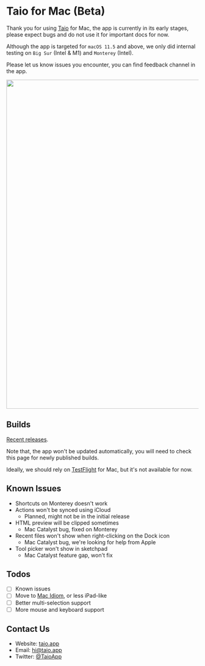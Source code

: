 # Taio for Mac (Beta)

Thank you for using [Taio](https://taio.app/) for Mac, the app is currently in its early stages, please expect bugs and do not use it for important docs for now.

Although the app is targeted for `macOS 11.5` and above, we only did internal testing on `Big Sur` (Intel & M1) and `Monterey` (Intel).

Please let us know issues you encounter, you can find feedback channel in the app.

<img src="https://user-images.githubusercontent.com/6745066/125184172-1d30dc80-e24e-11eb-9095-5b2a12c9f459.png" width="864" />

## Builds

[Recent releases](https://github.com/cyanzhong/Taio-Mac-Beta/releases).

Note that, the app won't be updated automatically, you will need to check this page for newly published builds.

Ideally, we should rely on [TestFlight](https://developer.apple.com/testflight/) for Mac, but it's not available for now.

## Known Issues

- Shortcuts on Monterey doesn't work
- Actions won't be synced using iCloud
  - Planned, might not be in the initial release
- HTML preview will be clipped sometimes
  - Mac Catalyst bug, fixed on Monterey
- Recent files won't show when right-clicking on the Dock icon
  - Mac Catalyst bug, we're looking for help from Apple
- Tool picker won't show in sketchpad
  - Mac Catalyst feature gap, won't fix

## Todos

- [ ] Known issues
- [ ] Move to [Mac Idiom](https://developer.apple.com/documentation/uikit/mac_catalyst/choosing_a_user_interface_idiom_for_your_mac_app), or less iPad-like
- [ ] Better multi-selection support
- [ ] More mouse and keyboard support

## Contact Us

- Website: [taio.app](https://taio.app)
- Email: [hi@taio.app](mailto:hi@taio.app)
- Twitter: [@TaioApp](https://twitter.com/TaioApp/)
